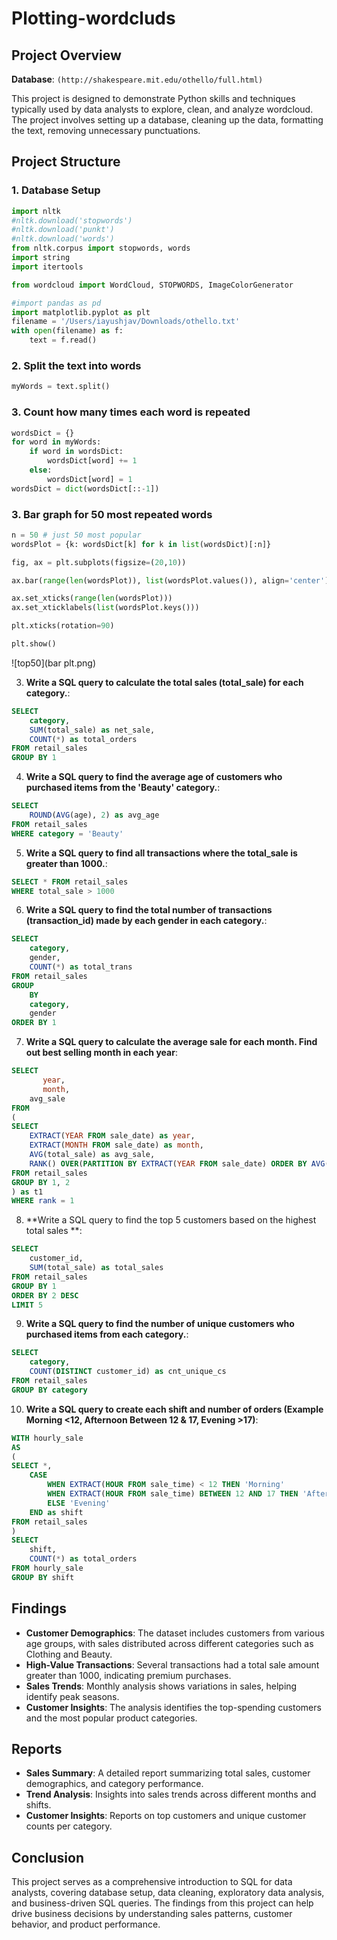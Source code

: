 # Plotting-wordcluds

## Project Overview

**Database**: `(http://shakespeare.mit.edu/othello/full.html)`

This project is designed to demonstrate Python skills and techniques typically used by data analysts to explore, clean, and analyze wordcloud. The project involves setting up a database, cleaning up the data, formatting the text, removing unnecessary punctuations.

## Project Structure

### 1. Database Setup

```python
import nltk
#nltk.download('stopwords')
#nltk.download('punkt')
#nltk.download('words')
from nltk.corpus import stopwords, words
import string
import itertools

from wordcloud import WordCloud, STOPWORDS, ImageColorGenerator

#import pandas as pd
import matplotlib.pyplot as plt
filename = '/Users/iayushjav/Downloads/othello.txt'
with open(filename) as f:
    text = f.read()
```

### 2. Split the text into words

```python
myWords = text.split()
```

### 3. Count how many times each word is repeated

```python
wordsDict = {}
for word in myWords:
    if word in wordsDict:
        wordsDict[word] += 1
    else:
        wordsDict[word] = 1
wordsDict = dict(wordsDict[::-1])
```

### 3. Bar graph for 50 most repeated words
```python
n = 50 # just 50 most popular
wordsPlot = {k: wordsDict[k] for k in list(wordsDict)[:n]}

fig, ax = plt.subplots(figsize=(20,10))

ax.bar(range(len(wordsPlot)), list(wordsPlot.values()), align='center')

ax.set_xticks(range(len(wordsPlot)))
ax.set_xticklabels(list(wordsPlot.keys()))

plt.xticks(rotation=90)

plt.show()
```
![top50](bar plt.png)

3. **Write a SQL query to calculate the total sales (total_sale) for each category.**:
```sql
SELECT 
    category,
    SUM(total_sale) as net_sale,
    COUNT(*) as total_orders
FROM retail_sales
GROUP BY 1
```

4. **Write a SQL query to find the average age of customers who purchased items from the 'Beauty' category.**:
```sql
SELECT
    ROUND(AVG(age), 2) as avg_age
FROM retail_sales
WHERE category = 'Beauty'
```

5. **Write a SQL query to find all transactions where the total_sale is greater than 1000.**:
```sql
SELECT * FROM retail_sales
WHERE total_sale > 1000
```

6. **Write a SQL query to find the total number of transactions (transaction_id) made by each gender in each category.**:
```sql
SELECT 
    category,
    gender,
    COUNT(*) as total_trans
FROM retail_sales
GROUP 
    BY 
    category,
    gender
ORDER BY 1
```

7. **Write a SQL query to calculate the average sale for each month. Find out best selling month in each year**:
```sql
SELECT 
       year,
       month,
    avg_sale
FROM 
(    
SELECT 
    EXTRACT(YEAR FROM sale_date) as year,
    EXTRACT(MONTH FROM sale_date) as month,
    AVG(total_sale) as avg_sale,
    RANK() OVER(PARTITION BY EXTRACT(YEAR FROM sale_date) ORDER BY AVG(total_sale) DESC) as rank
FROM retail_sales
GROUP BY 1, 2
) as t1
WHERE rank = 1
```

8. **Write a SQL query to find the top 5 customers based on the highest total sales **:
```sql
SELECT 
    customer_id,
    SUM(total_sale) as total_sales
FROM retail_sales
GROUP BY 1
ORDER BY 2 DESC
LIMIT 5
```

9. **Write a SQL query to find the number of unique customers who purchased items from each category.**:
```sql
SELECT 
    category,    
    COUNT(DISTINCT customer_id) as cnt_unique_cs
FROM retail_sales
GROUP BY category
```

10. **Write a SQL query to create each shift and number of orders (Example Morning <12, Afternoon Between 12 & 17, Evening >17)**:
```sql
WITH hourly_sale
AS
(
SELECT *,
    CASE
        WHEN EXTRACT(HOUR FROM sale_time) < 12 THEN 'Morning'
        WHEN EXTRACT(HOUR FROM sale_time) BETWEEN 12 AND 17 THEN 'Afternoon'
        ELSE 'Evening'
    END as shift
FROM retail_sales
)
SELECT 
    shift,
    COUNT(*) as total_orders    
FROM hourly_sale
GROUP BY shift
```

## Findings

- **Customer Demographics**: The dataset includes customers from various age groups, with sales distributed across different categories such as Clothing and Beauty.
- **High-Value Transactions**: Several transactions had a total sale amount greater than 1000, indicating premium purchases.
- **Sales Trends**: Monthly analysis shows variations in sales, helping identify peak seasons.
- **Customer Insights**: The analysis identifies the top-spending customers and the most popular product categories.

## Reports

- **Sales Summary**: A detailed report summarizing total sales, customer demographics, and category performance.
- **Trend Analysis**: Insights into sales trends across different months and shifts.
- **Customer Insights**: Reports on top customers and unique customer counts per category.

## Conclusion

This project serves as a comprehensive introduction to SQL for data analysts, covering database setup, data cleaning, exploratory data analysis, and business-driven SQL queries. The findings from this project can help drive business decisions by understanding sales patterns, customer behavior, and product performance.
